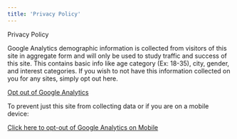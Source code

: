 ```yaml
---
title: 'Privacy Policy'
---
```

<div class="legal-text">
  <div class="text-center">Privacy Policy</div>
  <p class="privacy-warning">Google Analytics demographic information is collected from visitors of this site in aggregate form and will only be used to study traffic and success of this site. This contains basic info like age category (Ex: 18-35), city, gender, and interest categories. If you wish to not have this information collected on you for any sites, simply opt out here.</p>
  <p class="text-center h3"><a href="https://tools.google.com/dlpage/gaoptout/">Opt out of Google Analytics</a></p>
  <p class="text-center privacy-warning">To prevent just this site from collecting data or if you are on a mobile device: </p>
  <p class="text-center h3"><a href="javascript:gaOptout()"> Click here to opt-out of Google Analytics on Mobile</a></p>
</div>